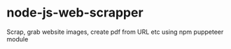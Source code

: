 # node-js-web-scrapper
Scrap, grab website images, create pdf from URL etc using npm puppeteer module
